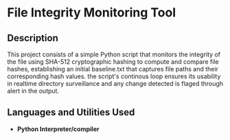 <h1>File Integrity Monitoring Tool</h1>

 
<h2>Description</h2>
This project consists of a simple Python script that monitors the integrity of the file using SHA-512 cryptographic hashing to compute and compare file hashes, establishing an initial baseline.txt that captures file paths and their corresponding hash values. the script's continous loop ensures its usability in realtime directory surveillance and any change detected is flaged through alert in the output.
<br />


<h2>Languages and Utilities Used</h2>

- <b>Python Interpreter/compiler</b> 




